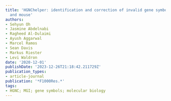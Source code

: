 ```yaml
---
title: 'HGNChelper: identification and correction of invalid gene symbols for human
  and mouse'
authors:
- Sehyun Oh
- Jasmine Abdelnabi
- Ragheed Al-Dulaimi
- Ayush Aggarwal
- Marcel Ramos
- Sean Davis
- Markus Riester
- Levi Waldron
date: '2020-12-01'
publishDate: '2023-12-26T21:18:42.211729Z'
publication_types:
- article-journal
publication: '*F1000Res.*'
tags:
- HGNC; MGI; gene symbols; molecular biology
---
```

